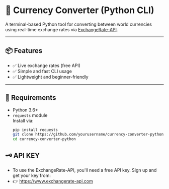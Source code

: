 # 💱 Currency Converter (Python CLI)

A terminal-based Python tool for converting between world currencies using real-time exchange rates via [ExchangeRate-API](https://www.exchangerate-api.com/).

---

## 📦 Features
- ✅ Live exchange rates (free API)
- ✅ Simple and fast CLI usage
- ✅ Lightweight and beginner-friendly

---

## 🔧 Requirements

- Python 3.6+
- `requests` module  
  Install via:
  ```bash
  pip install requests
  git clone https://github.com/yourusername/currency-converter-python.git
  cd currency-converter-python
## 🗝️ API KEY
- To use the ExchangeRate-API, you'll need a free API key. Sign up and get your key from:
- 👉 https://www.exchangerate-api.com


